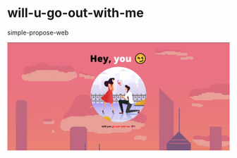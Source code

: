 # will-u-go-out-with-me
simple-propose-web

![Preview Image](https://github.com/AmmrYsir/will-u-go-out-with-me/blob/12792024fc629ecda88bee19ff9c62a4be7b9836/will-u-go-out-with-me.png)

